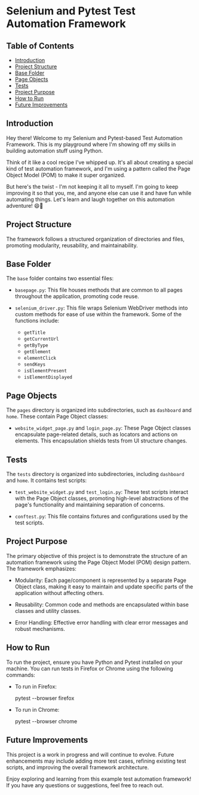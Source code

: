 # Selenium and Pytest Test Automation Framework

## Table of Contents

- [Introduction](#Introduction)
- [Project Structure](#project-structure)
- [Base Folder](#base-folder)
- [Page Objects](#page-objects)
- [Tests](#tests)
- [Project Purpose](#project-purpose)
- [How to Run](#how-to-run)
- [Future Improvements](#future-improvements)

## Introduction

Hey there! Welcome to my Selenium and Pytest-based Test Automation Framework. This is my playground where I'm showing off my skills in building automation stuff using Python.

Think of it like a cool recipe I've whipped up. It's all about creating a special kind of test automation framework, and I'm using a pattern called the Page Object Model (POM) to make it super organized.

But here's the twist - I'm not keeping it all to myself. I'm going to keep improving it so that you, me, and anyone else can use it and have fun while automating things. Let's learn and laugh together on this automation adventure! 😄🚀
## Project Structure

The framework follows a structured organization of directories and files, promoting modularity, reusability, and maintainability.
## Base Folder

The `base` folder contains two essential files:

- `basepage.py`: This file houses methods that are common to all pages throughout the application, promoting code reuse.

- `selenium_driver.py`: This file wraps Selenium WebDriver methods into custom methods for ease of use within the framework. Some of the functions include:
  - `getTitle`
  - `getCurrentUrl`
  - `getByType`
  - `getElement`
  - `elementClick`
  - `sendKeys`
  - `isElementPresent`
  - `isElementDisplayed`

## Page Objects

The `pages` directory is organized into subdirectories, such as `dashboard` and `home`. These contain Page Object classes:

- `website_widget_page.py` and `login_page.py`: These Page Object classes encapsulate page-related details, such as locators and actions on elements. This encapsulation shields tests from UI structure changes.

## Tests

The `tests` directory is organized into subdirectories, including `dashboard` and `home`. It contains test scripts:

- `test_website_widget.py` and `test_login.py`: These test scripts interact with the Page Object classes, promoting high-level abstractions of the page's functionality and maintaining separation of concerns.

- `conftest.py`: This file contains fixtures and configurations used by the test scripts.

## Project Purpose

The primary objective of this project is to demonstrate the structure of an automation framework using the Page Object Model (POM) design pattern. The framework emphasizes:

- Modularity: Each page/component is represented by a separate Page Object class, making it easy to maintain and update specific parts of the application without affecting others.

- Reusability: Common code and methods are encapsulated within base classes and utility classes.

- Error Handling: Effective error handling with clear error messages and robust mechanisms.

## How to Run

To run the project, ensure you have Python and Pytest installed on your machine. You can run tests in Firefox or Chrome using the following commands:

- To run in Firefox:

  pytest --browser firefox

- To run in Chrome:

  pytest --browser chrome


## Future Improvements

This project is a work in progress and will continue to evolve. Future enhancements may include adding more test cases, refining existing test scripts, and improving the overall framework architecture.

Enjoy exploring and learning from this example test automation framework! If you have any questions or suggestions, feel free to reach out.



